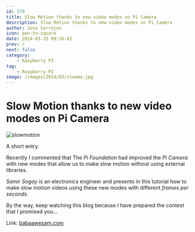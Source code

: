 ```yaml
---
id: 379
title: Slow Motion thanks to new video modes on Pi Camera
description: Slow Motion thanks to new video modes on Pi Camera
author: Jose Cerrejon
icon: pen-to-square
date: 2014-03-25 09:26:42
prev: /
next: false
category:
    - Raspberry PI
tag:
    - Raspberry PI
image: /images/2014/03/slowmo.jpg
---
```


# Slow Motion thanks to new video modes on Pi Camera

![slowmotion](/images/2014/03/slowmo.jpg)

A short entry.

Recently I commented that The _Pi Foundation_ had improved the _Pi Camera_ with new modes that allow us to make slow motion without using external libraries.

_Samir Sogay_ is an electronics engineer and presents in this tutorial how to make slow motion videos using these new modes with different _frames per seconds_.

By the way, keep watching this blog because I have prepared the contest that I promised you...

Link: [babaawesam.com](https://babaawesam.com/2014/03/24/shooting-slow-motion-videos-using-raspberry-pi-camera/)
